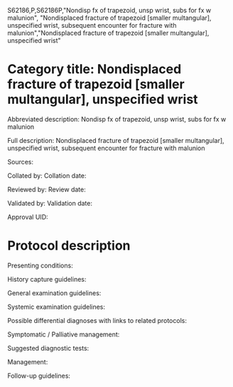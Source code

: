 S62186,P,S62186P,"Nondisp fx of trapezoid, unsp wrist, subs for fx w malunion", "Nondisplaced fracture of trapezoid [smaller multangular], unspecified wrist, subsequent encounter for fracture with malunion","Nondisplaced fracture of trapezoid [smaller multangular], unspecified wrist"
# Category title: Nondisplaced fracture of trapezoid [smaller multangular], unspecified wrist

Abbreviated description: Nondisp fx of trapezoid, unsp wrist, subs for fx w malunion

Full description: Nondisplaced fracture of trapezoid [smaller multangular], unspecified wrist, subsequent encounter for fracture with malunion

Sources:

Collated by:
Collation date:

Reviewed by:
Review date:

Validated by:
Validation date:

Approval UID:

# Protocol description

Presenting conditions:

History capture guidelines:

General examination guidelines:

Systemic examination guidelines:

Possible differential diagnoses with links to related protocols:

Symptomatic / Palliative management:

Suggested diagnostic tests:

Management:

Follow-up guidelines:
